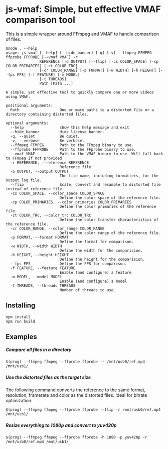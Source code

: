 # js-vmaf: Simple, but effective VMAF comparison tool
This is a simple wrapper around FFmpeg and VMAF to handle comparison of files.

```
$node . --help
usage: js-vmaf [--help] [--hide_banner] [-q] [-v] --ffmpeg FFMPEG --ffprobe FFPROBE [--vmaf VMAF] -r
               REFERENCE [-o OUTPUT] [--flip] [-cs COLOR_SPACE] [-cp COLOR_PRIMARIES] [-ct COLOR_TRC]
               [-cr COLOR_RANGE] [-p FORMAT] [-w WIDTH] [-h HEIGHT] [--fps FPS] [-f FEATURE] [-m MODEL]
               [-t THREADS]
               Path [Path ...]

A simple, yet effective tool to quickly compare one or more videos using VMAF.

positional arguments:
  Path                  One or more paths to a distorted file or a directory containing distorted files.

optional arguments:
  --help                show this help message and exit
  --hide_banner         Hide license banner.
  -q, --quiet           Be quiet.
  -v, --verbose         Be verbose.
  --ffmpeg FFMPEG       Path to the FFmpeg binary to use.
  --ffprobe FFPROBE     Path to the FFprobe binary to use.
  --vmaf VMAF           Path to the VMAF binary to use. Will fall back to FFmpeg if not provided
  -r REFERENCE, --reference REFERENCE
                        Reference file
  -o OUTPUT, --output OUTPUT
                        The file name, including formatters, for the output log file.
  --flip                Scale, convert and resample to distorted file instead of reference file.
  -cs COLOR_SPACE, --color_space COLOR_SPACE
                        Define the color space of the reference file.
  -cp COLOR_PRIMARIES, --color_primaries COLOR_PRIMARIES
                        Define the color primaries of the reference file.
  -ct COLOR_TRC, --color_trc COLOR_TRC
                        Define the color transfer characteristics of the reference file.
  -cr COLOR_RANGE, --color_range COLOR_RANGE
                        Define the color range of the reference file.
  -p FORMAT, --format FORMAT
                        Define the format for comparison.
  -w WIDTH, --width WIDTH
                        Define the width for the comparision.
  -h HEIGHT, --height HEIGHT
                        Define the height for the comparision.
  --fps FPS             Define the FPS for comparison.
  -f FEATURE, --feature FEATURE
                        Enable (and configure) a feature
  -m MODEL, --model MODEL
                        Enable (and configure) a model
  -t THREADS, --threads THREADS
                        Number of threads to use.
```


## Installing
```
npm install
npm run build
```

## Examples

##### Compare all files in a directory
```
$(prog) --ffmpeg ffmpeg --ffprobe ffprobe -r /mnt/usb0/ref.mp4 /mnt/usb1/
```

##### Use the distorted files as the target size
The following command converts the reference to the same format, resolution, framerate and color as the distorted files. Ideal for bitrate optimization.
```
$(prog) --ffmpeg ffmpeg --ffprobe ffprobe --flip -r /mnt/usb0/ref.mp4 /mnt/usb1/
```

##### Resize everything to 1080p and convert to yuv420p
```
$(prog) --ffmpeg ffmpeg --ffprobe ffprobe -h 1080 -p yuv420p -r /mnt/usb0/ref.mp4 /mnt/usb1/
```
